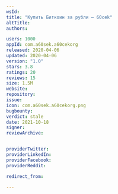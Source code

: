 ```yaml
---
wsId: 
title: "Купить Биткоин за рубли – 60cek"
altTitle: 
authors:

users: 1000
appId: com.a60sek.a60cekorg
released: 2020-04-06
updated: 2020-04-06
version: "1.0"
stars: 3.8
ratings: 20
reviews: 15
size: 1.5M
website: 
repository: 
issue: 
icon: com.a60sek.a60cekorg.png
bugbounty: 
verdict: stale
date: 2021-10-18
signer: 
reviewArchive:


providerTwitter: 
providerLinkedIn: 
providerFacebook: 
providerReddit: 

redirect_from:

---
```



